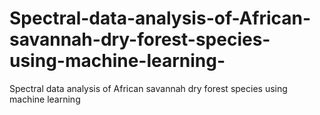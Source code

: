# Spectral-data-analysis-of-African-savannah-dry-forest-species-using-machine-learning-
Spectral data analysis of African savannah dry forest species using machine learning 
